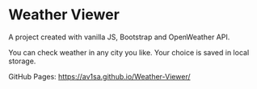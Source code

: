 # Weather Viewer #

A project created with vanilla JS, Bootstrap and OpenWeather API.  

You can check weather in any city you like. Your choice is saved in local storage.  

GitHub Pages: https://av1sa.github.io/Weather-Viewer/